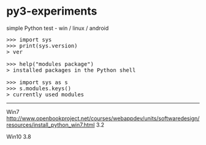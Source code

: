 # py3-experiments
simple Python test - win / linux / android

<pre>
>>> import sys
>>> print(sys.version)
> ver

>>> help("modules package")
> installed packages in the Python shell
  
>>> import sys as s
>>> s.modules.keys()
> currently used modules
</pre>

---

Win7
http://www.openbookproject.net/courses/webappdev/units/softwaredesign/resources/install_python_win7.html
3.2

Win10
3.8
